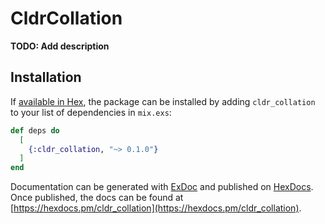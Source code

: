 # CldrCollation

**TODO: Add description**

## Installation

If [available in Hex](https://hex.pm/docs/publish), the package can be installed
by adding `cldr_collation` to your list of dependencies in `mix.exs`:

```elixir
def deps do
  [
    {:cldr_collation, "~> 0.1.0"}
  ]
end
```

Documentation can be generated with [ExDoc](https://github.com/elixir-lang/ex_doc)
and published on [HexDocs](https://hexdocs.pm). Once published, the docs can
be found at [https://hexdocs.pm/cldr_collation](https://hexdocs.pm/cldr_collation).

